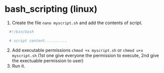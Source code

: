 # bash_scripting (linux)

1. Create the file `nano myscript.sh` and add the contents of script.
```bash 
  #!/bin/bash

  # script content..........
``` 
2. Add executable permissions `chmod +x myscript.sh` or `chmod u+x myscript.sh` (1st one give everyone the permission to execute, 2nd give the exectuable permission to user)
3. Run it.
